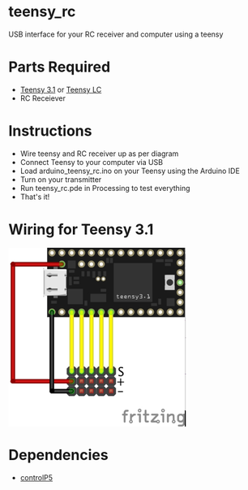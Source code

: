 # teensy_rc
USB interface for your RC receiver and computer using a teensy

# Parts Required
- [Teensy 3.1](https://www.pjrc.com/teensy/teensy31.html) or [Teensy LC](https://www.pjrc.com/teensy/teensyLC.html)
- RC Receiever

# Instructions
- Wire teensy and RC receiver up as per diagram
- Connect Teensy to your computer via USB
- Load arduino_teensy_rc.ino on your Teensy using the Arduino IDE
- Turn on your transmitter
- Run teensy_rc.pde in Processing to test everything
- That's it!

# Wiring for Teensy 3.1

<img src="https://raw.githubusercontent.com/sjtrny/teensy_rc/master/wiring.jpg" align = "center" width="350px"/> 

# Dependencies

- [controlP5](http://www.sojamo.de/libraries/controlP5/)
